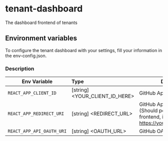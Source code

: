 # tenant-dashboard

The dashboard frontend of tenants

## Environment variables

To configure the tenant dashboard with your settings, fill your information in the env-config.json.

### Description

| Env Variable               | Type                           | Description                                                                                    |
| -------------------------- | :----------------------------- | ---------------------------------------------------------------------------------------------- |
| `REACT_APP_CLIENT_ID`     | [string] <YOUR_CLIENT_ID_HERE> | GitHub App client ID                                                                           |
| `REACT_APP_REDIRECT_URI`  | [string] <REDIRECT_URL>        | GitHub App redirect URL (Should point back at the frontend, i.e. https://yourdomain.com/login) |
| `REACT_APP_API_OAUTH_URI` | [string] <OAUTH_URL>           | GitHub OAuth URL                                                                               |
